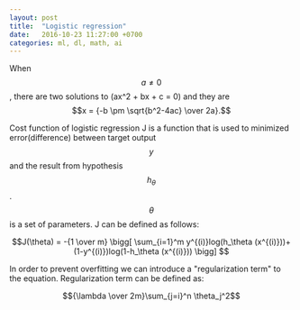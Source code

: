 ```yaml
---
layout: post
title:  "Logistic regression"
date:   2016-10-23 11:27:00 +0700
categories: ml, dl, math, ai
---
```


When $$a \ne 0$$, there are two solutions to \(ax^2 + bx + c = 0\) and they are
$$x = {-b \pm \sqrt{b^2-4ac} \over 2a}.$$

Cost function of logistic regression J is a function that is used to minimized 
error(difference) between target output $$y$$ and the result from hypothesis $$h_\theta$$.
$$\theta$$ is a set of parameters. J can be defined as follows: 

$$J(\theta) = -{1 \over m} \bigg[ \sum_{i=1}^m y^{(i)}log(h_\theta (x^{(i)}))+(1-y^{(i)})log(1-h_\theta (x^{(i)})) \bigg] $$
 
In order to prevent overfitting we can introduce a "regularization term" to the equation.
Regularization term can be defined as:

$${\lambda \over 2m}\sum_{j=i}^n \theta_j^2$$